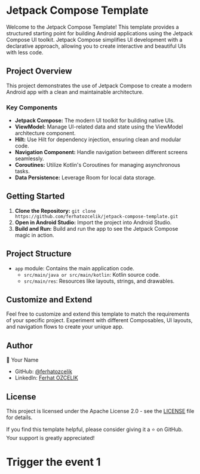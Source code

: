 # Jetpack Compose Template

Welcome to the Jetpack Compose Template! This template provides a structured starting point for building Android applications using the Jetpack Compose UI toolkit. Jetpack Compose simplifies UI development with a declarative approach, allowing you to create interactive and beautiful UIs with less code.

## Project Overview

This project demonstrates the use of Jetpack Compose to create a modern Android app with a clean and maintainable architecture.

### Key Components

- **Jetpack Compose:** The modern UI toolkit for building native UIs.
- **ViewModel:** Manage UI-related data and state using the ViewModel architecture component.
- **Hilt:** Use Hilt for dependency injection, ensuring clean and modular code.
- **Navigation Component:** Handle navigation between different screens seamlessly.
- **Coroutines:** Utilize Kotlin's Coroutines for managing asynchronous tasks.
- **Data Persistence:** Leverage Room for local data storage.

## Getting Started

1. **Clone the Repository:** `git clone https://github.com/ferhatozcelik/jetpack-compose-template.git`
2. **Open in Android Studio:** Import the project into Android Studio.
3. **Build and Run:** Build and run the app to see the Jetpack Compose magic in action.

## Project Structure

- `app` module: Contains the main application code.
  - `src/main/java or src/main/kotlin`: Kotlin source code.
  - `src/main/res`: Resources like layouts, strings, and drawables.

## Customize and Extend

Feel free to customize and extend this template to match the requirements of your specific project. Experiment with different Composables, UI layouts, and navigation flows to create your unique app.

## Author

👤 Your Name

- GitHub: [@ferhatozcelik](https://github.com/ferhatozcelik)
- LinkedIn: [Ferhat OZCELIK](https://www.linkedin.com/in/ferhatozcelik/)

## License

This project is licensed under the Apache License 2.0 - see the [LICENSE](LICENSE) file for details.

If you find this template helpful, please consider giving it a ⭐️ on GitHub. Your support is greatly appreciated!


# Trigger the event 1
